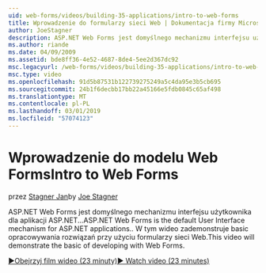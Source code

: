 ```yaml
---
uid: web-forms/videos/building-35-applications/intro-to-web-forms
title: Wprowadzenie do formularzy sieci Web | Dokumentacja firmy Microsoft
author: JoeStagner
description: ASP.NET Web Forms jest domyślnego mechanizmu interfejsu użytkownika dla aplikacji ASP.NET... W tym wideo zademonstruje basic opracowywania rozwiązań przy użyciu formularzy sieci Web.
ms.author: riande
ms.date: 04/09/2009
ms.assetid: bde8ff36-4e52-4687-8de4-5ee2d367dc92
msc.legacyurl: /web-forms/videos/building-35-applications/intro-to-web-forms
msc.type: video
ms.openlocfilehash: 91d5b87531b122739275249a5c4da95e3b5cb695
ms.sourcegitcommit: 24b1f6decbb17bb22a45166e5fdb0845c65af498
ms.translationtype: MT
ms.contentlocale: pl-PL
ms.lasthandoff: 03/01/2019
ms.locfileid: "57074123"
---
```

<a name="intro-to-web-forms"></a><span data-ttu-id="40753-104">Wprowadzenie do modelu Web Forms</span><span class="sxs-lookup"><span data-stu-id="40753-104">Intro to Web Forms</span></span>
====================
<span data-ttu-id="40753-105">przez [Stagner Jan](https://github.com/JoeStagner)</span><span class="sxs-lookup"><span data-stu-id="40753-105">by [Joe Stagner](https://github.com/JoeStagner)</span></span>

<span data-ttu-id="40753-106">ASP.NET Web Forms jest domyślnego mechanizmu interfejsu użytkownika dla aplikacji ASP.NET...</span><span class="sxs-lookup"><span data-stu-id="40753-106">ASP.NET Web Forms is the default User Interface mechanism for ASP.NET applications..</span></span> <span data-ttu-id="40753-107">W tym wideo zademonstruje basic opracowywania rozwiązań przy użyciu formularzy sieci Web.</span><span class="sxs-lookup"><span data-stu-id="40753-107">This video will demonstrate the basic of developing with Web Forms.</span></span>

[<span data-ttu-id="40753-108">&#9654;Obejrzyj film wideo (23 minuty)</span><span class="sxs-lookup"><span data-stu-id="40753-108">&#9654; Watch video (23 minutes)</span></span>](https://channel9.msdn.com/Blogs/ASP-NET-Site-Videos/intro-to-web-forms)
